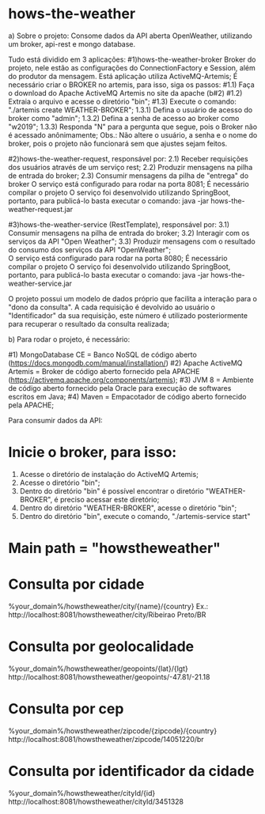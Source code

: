 # hows-the-weather

a) Sobre o projeto:
 Consome dados da API aberta OpenWeather, utilizando um broker, api-rest e mongo database. 

 Tudo está dividido em 3 aplicações:
  #1)hows-the-weather-broker
  Broker do projeto, nele estão as configurações do ConnectionFactory e Session, além do produtor da mensagem. Está aplicação utiliza ActiveMQ-Artemis;
  É necessário criar o BROKER no artemis, para isso, siga os passos:
    #1.1) Faça o download do Apache ActiveMQ Artemis no site da apache (b#2) 
    #1.2) Extraia o arquivo e acesse o diretório "bin";
    #1.3) Execute o comando: "./artemis create WEATHER-BROKER";
      1.3.1) Defina o usuário de acesso do broker como "admin";
      1.3.2) Defina a senha de acesso ao broker como "w2019";
      1.3.3) Responda "N" para a pergunta que segue, pois o Broker não é acessado anônimamente;
  Obs.: Não altere o usuário, a senha e o nome do broker, pois o projeto não funcionará sem que ajustes sejam feitos.

  #2)hows-the-weather-request, responsável por:
    2.1) Receber requisições dos usuários através de um serviço rest;
  	2.2) Produzir mensagens na pilha de entrada do broker;
  	2.3) Consumir mensagens da pilha de "entrega" do broker
  O serviço está configurado para rodar na porta 8081;
  É necessário compilar o projeto
  O serviço foi desenvolvido utilizando SpringBoot, portanto, para publicá-lo basta executar o comando: java -jar hows-the-weather-request.jar

  #3)hows-the-weather-service (RestTemplate), responsável por:
  	3.1) Consumir mensagens na pilha de entrada do broker;
  	3.2) Interagir com os serviços da API "Open Weather";
  	3.3) Produzir mensagens com o resultado do consumo dos serviços da API "OpenWeather";  
  O serviço está configurado para rodar na porta 8080;
  É necessário compilar o projeto
  O serviço foi desenvolvido utilizando SpringBoot, portanto, para publicá-lo basta executar o comando: java -jar hows-the-weather-service.jar

  O projeto possui um modelo de dados próprio que facilita a interação para o "dono da consulta". A cada requisição é devolvido ao usuário o "Identificador" da sua requisição, este número é utilizado posteriormente para recuperar o resultado da consulta realizada;

b) Para rodar o projeto, é necessário:

#1) MongoDatabase CE        = Banco NoSQL de código aberto (https://docs.mongodb.com/manual/installation/)
#2) Apache ActiveMQ Artemis = Broker de código aberto fornecido pela APACHE (https://activemq.apache.org/components/artemis);
#3) JVM 8                   = Ambiente de código aberto fornecido pela Oracle para 
execução de softwares escritos em Java;
#4) Maven                   = Empacotador de código aberto fornecido pela APACHE;

Para consumir dados da API:

# Inicie o broker, para isso:
  1) Acesse o diretório de instalação do ActiveMQ Artemis;
  2) Acesse o diretório "bin";
  3) Dentro do diretório "bin" é possível encontrar o diretório "WEATHER-BROKER", é preciso acessar este diretório;
  4) Dentro do diretório "WEATHER-BROKER", acesse o diretório "bin";
  5) Dentro do diretório "bin", execute o comando, "./artemis-service start"

# Main path = "howstheweather"

# Consulta por cidade
%your_domain%/howstheweather/city/{name}/{country}
Ex.: http://localhost:8081/howstheweather/city/Ribeirao Preto/BR

# Consulta por geolocalidade
%your_domain%/howstheweather/geopoints/{lat}/{lgt}
http://localhost:8081/howstheweather/geopoints/-47.81/-21.18

# Consulta por cep
%your_domain%/howstheweather/zipcode/{zipcode}/{country}
http://localhost:8081/howstheweather/zipcode/14051220/br

# Consulta por identificador da cidade
%your_domain%/howstheweather/cityId/{id}
http://localhost:8081/howstheweather/cityId/3451328

